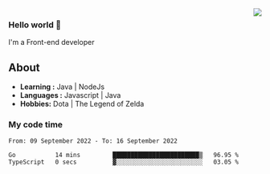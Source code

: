 <img align='right' src="https://github-readme-stats.vercel.app/api?username=jumodada&show_icons=true&theme=vue">

### Hello world 👋

I'm a Front-end developer 
    
## About
-  **Learning :** Java | NodeJs
-  **Languages :** Javascript | Java
-  **Hobbies:** Dota | The Legend of Zelda

### My code time

<!--START_SECTION:waka-->

```text
From: 09 September 2022 - To: 16 September 2022

Go           14 mins         ████████████████████████▒   96.95 %
TypeScript   0 secs          ▓░░░░░░░░░░░░░░░░░░░░░░░░   03.05 %
```

<!--END_SECTION:waka-->
